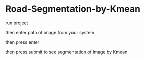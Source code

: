 # Road-Segmentation-by-Kmean
run project

then enter path of image from your system 

then press enter 

then press submit to see segmentation of image by Kmean
